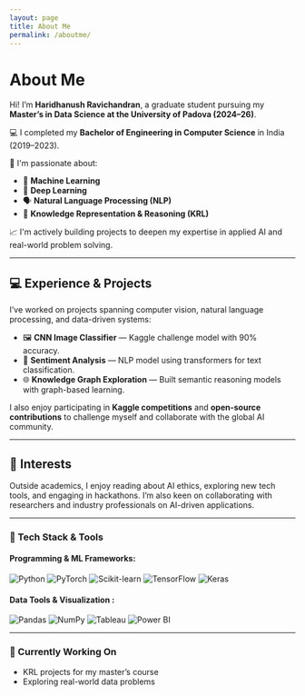 ```yaml
---
layout: page
title: About Me
permalink: /aboutme/
---
```


# About Me  

Hi! I’m **Haridhanush Ravichandran**, a graduate student pursuing my **Master’s in Data Science at the University of Padova (2024–26)**.

💻 I completed my **Bachelor of Engineering in Computer Science** in India (2019–2023).

🔬 I'm passionate about:
- 🧠 **Machine Learning**
- 🤖 **Deep Learning**
- 🗣️ **Natural Language Processing (NLP)**
- 🔗 **Knowledge Representation & Reasoning (KRL)**

📈 I'm actively building projects to deepen my expertise in applied AI and real-world problem solving.

---
## 💻 Experience & Projects  

I’ve worked on projects spanning computer vision, natural language processing, and data-driven systems:  

- 🖼️ **CNN Image Classifier** — Kaggle challenge model with 90% accuracy.  
- 📝 **Sentiment Analysis** — NLP model using transformers for text classification.  
- 🌐 **Knowledge Graph Exploration** — Built semantic reasoning models with graph-based learning.  

I also enjoy participating in **Kaggle competitions** and **open-source contributions** to challenge myself and collaborate with the global AI community.  

---

## 📌 Interests  

Outside academics, I enjoy reading about AI ethics, exploring new tech tools, and engaging in hackathons. I’m also keen on collaborating with researchers and industry professionals on AI-driven applications.  

---

### 🧰 Tech Stack & Tools

#### Programming & ML Frameworks:
![Python](https://img.shields.io/badge/Python-3776AB?style=flat&logo=python&logoColor=white)
![PyTorch](https://img.shields.io/badge/PyTorch-EE4C2C?style=flat&logo=pytorch&logoColor=white)
![Scikit-learn](https://img.shields.io/badge/Scikit--learn-F7931E?style=flat&logo=scikit-learn&logoColor=white)
![TensorFlow](https://img.shields.io/badge/TensorFlow-FF6F00?style=flat&logo=tensorflow&logoColor=white)
![Keras](https://img.shields.io/badge/Keras-D00000?style=flat&logo=keras&logoColor=white)

#### Data Tools & Visualization :
![Pandas](https://img.shields.io/badge/Pandas-150458?style=flat&logo=pandas&logoColor=white)
![NumPy](https://img.shields.io/badge/NumPy-013243?style=flat&logo=numpy&logoColor=white)
![Tableau](https://img.shields.io/badge/Tableau-E97627?style=flat&logo=tableau&logoColor=white)
![Power BI](https://img.shields.io/badge/PowerBI-F2C811?style=flat&logo=powerbi&logoColor=black)

---

### 📌 Currently Working On

- KRL projects for my master’s course
- Exploring real-world data problems
